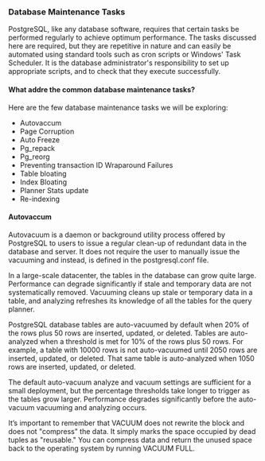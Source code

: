 ### Database Maintenance Tasks

PostgreSQL, like any database software, requires that certain tasks be performed regularly to achieve optimum performance. The tasks discussed here are required, but they are repetitive in nature and can easily be automated using standard tools such as cron scripts or Windows' Task Scheduler. It is the database administrator's responsibility to set up appropriate scripts, and to check that they execute successfully.

#### What addre the common database maintenance tasks?

Here are the few database maintenance tasks we will be exploring:
* Autovaccum
* Page Corruption
* Auto Freeze
* Pg_repack 
* Pg_reorg
* Preventing transaction ID Wraparound Failures 
* Table bloating
* Index Bloating 
* Planner Stats update
* Re-indexing

#### Autovaccum
Autovacuum is a daemon or background utility process offered by PostgreSQL to users to issue a regular clean-up of redundant data in the database and server. It does not require the user to manually issue the vacuuming and instead, is defined in the postgresql.conf file. 

In a large-scale datacenter, the tables in the database can grow quite large. Performance can degrade significantly if stale and temporary data are not systematically removed. Vacuuming cleans up stale or temporary data in a table, and analyzing refreshes its knowledge of all the tables for the query planner.

PostgreSQL database tables are auto-vacuumed by default when 20% of the rows plus 50 rows are inserted, updated, or deleted. Tables are auto-analyzed when a threshold is met for 10% of the rows plus 50 rows. For example, a table with 10000 rows is not auto-vacuumed until 2050 rows are inserted, updated, or deleted. That same table is auto-analyzed when 1050 rows are inserted, updated, or deleted.

The default auto-vacuum analyze and vacuum settings are sufficient for a small deployment, but the percentage thresholds take longer to trigger as the tables grow larger. Performance degrades significantly before the auto-vacuum vacuuming and analyzing occurs.

It’s important to remember that VACUUM does not rewrite the block and does not "compress" the data. It simply marks the space occupied by dead tuples as "reusable." You can compress data and return the unused space back to the operating system by running VACUUM FULL.
